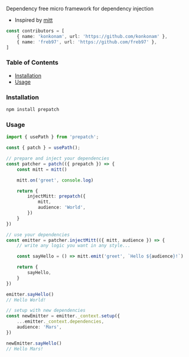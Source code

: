 Dependency free micro framework for dependency injection

- Inspired by [mitt](https://github.com/developit/mitt)
```ts
const contributors = [
    { name: 'konkonam', url: 'https://github.com/konkonam' },
    { name: 'freb97', url: 'https://github.com/freb97' },
]
```

### Table of Contents
- [Installation](#installation)
- [Usage](#usage)

### Installation
```sh
npm install prepatch
```

### Usage
```ts
import { usePath } from 'prepatch';

const { patch } = usePath();

// prepare and inject your dependencies
const patcher = patch(({ prepatch }) => {
    const mitt = mitt()

    mitt.on('greet', console.log)

    return {
        injectMitt: prepatch({
            mitt,
            audience: 'World',
        })
    }
})

// use your dependencies
const emitter = patcher.injectMitt(({ mitt, audience }) => {
    // write any logic you want in any style...

    const sayHello = () => mitt.emit('greet', `Hello ${audience}!`)

    return {
        sayHello,
    }
})

emitter.sayHello()
// Hello World!

// setup with new dependencies
const newEmitter = emitter._context.setup({
    ...emitter._context.dependencies,
    audience: 'Mars',
})

newEmitter.sayHello()
// Hello Mars!
```